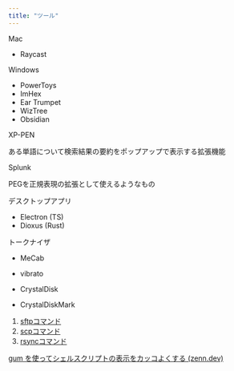 ```yaml
---
title: "ツール"
---
```



Mac
- Raycast

Windows
- PowerToys
- ImHex
- Ear Trumpet
- WizTree
- Obsidian

XP-PEN

ある単語について検索結果の要約をポップアップで表示する拡張機能

Splunk

PEGを正規表現の拡張として使えるようなもの

デスクトップアプリ
- Electron (TS)
- Dioxus (Rust)

トークナイザ
- MeCab
- vibrato

- CrystalDisk
- CrystalDiskMark

1. [sftpコマンド](https://prokou.caitsith.info/sh/file-transfer.html#sftp%E3%82%B3%E3%83%9E%E3%83%B3%E3%83%89)
2. [scpコマンド](https://prokou.caitsith.info/sh/file-transfer.html#scp%E3%82%B3%E3%83%9E%E3%83%B3%E3%83%89)
3. [rsyncコマンド](https://prokou.caitsith.info/sh/file-transfer.html#rsync%E3%82%B3%E3%83%9E%E3%83%B3%E3%83%89)

[gum を使ってシェルスクリプトの表示をカッコよくする (zenn.dev)](https://zenn.dev/kou_pg_0131/articles/gum-introduction)